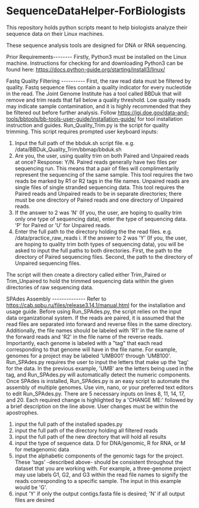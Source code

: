 # SequenceDataHelper-ForBiologists
This repository holds python scripts meant to help biologists analyze their sequence data on their Linux machines.

These sequence analysis tools are designed for DNA or RNA sequencing. 

Prior Requirements--------
Firstly, Python3 must be installed on the Linux machine. Instructions for checking for and downloading Python3 can be found here: https://docs.python-guide.org/starting/install3/linux/ 


Fastq Quality Filtering ----------
  First, the raw read data must be filtered by quality. Fastq sequence files contain a quality indicator for every nucleotide in the read. The Joint Genome Institute has a tool called BBDuk that will remove and trim reads that fall below a quality threshold. Low quality reads may indicate sample contamination, and it is highly recommended that they be filtered out before further analysis. 
Follow https://jgi.doe.gov/data-and-tools/bbtools/bb-tools-user-guide/installation-guide/ for tool installation instruction and guides. 
Run_Quality_Trim.py is the script for quality trimming. This script requires prompted user keyboard inputs:
1. Input the full path of the bbduk.sh script file. e.g. /data/BBDuk_Quality_Trim/bbmap/bbduk.sh
2. Are you, the user, using quality trim on both Paired and Unpaired reads at once? Response: Y/N. Paired reads generally have two files per sequencing run. This means that a pair of files will complimentarily represent the sequencing of the same sample. This tool requires the two reads be marked by R1 or R2 tags in the file names. Unpaired reads are single files of single stranded sequencing data. 
This tool requires the Paired reads and Unpaired reads to be in separate directories; there must be one directory of Paired reads and one directory of Unpaired reads.
3. If the answer to 2 was 'N' (If you, the user, are hoping to quality trim only one type of sequencing data), enter the type of sequencing data. 'P' for Paired or 'U' for Unpaired reads.
4. Enter the full path to the directory holding the the read files. e.g. /data/practice_raw_reads
i. If the answer to 2 was 'Y' (If you, the user, are hoping to quality trim both types of sequencing data), you will be asked to input the full paths to both directories. First, the path to the directory of Paired sequencing files. Second, the path to the directory of Unpaired sequencing files. 

The script will then create a directory called either Trim_Paired or Trim_Unpaired to hold the trimmed sequencing data within the given directories of raw sequencing data. 

SPAdes Assembly --------------
  Refer to https://cab.spbu.ru/files/release3.14.1/manual.html for the installation and usage guide. Before using Run_SPAdes.py, the script relies on the input data organizational system. If the reads are paired, it is assumed that the read files are separated into forward and reverse files in the same directory. Additionally, the file names should be labeled with 'R1' in the file name of the forward reads and 'R2' in the file name of the reverse reads. 
  Importantly, each genome is labeled with a "tag" that each read corresponding to that genome will have in the file name. For example, genomes for a project may be labeled 'UMB001' through 'UMB100'.  Run_SPAdes.py requires the user to input the letters that make up the 'tag' for the data. In the previous example, 'UMB' are the letters being used in the tag, and Run_SPAdes.py will automatically detect the numeric components. 
  Once SPAdes is installed, Run_SPAdes.py is an easy script to automate the assembly of multiple genomes. Use vim, nano, or your preferred text editors to edit Run_SPAdes.py. There are 5 necessary inputs on lines 8, 11, 14, 17, and 20. Each required change is highlighted by a 'CHANGE ME:' followed by a brief description on the line above. User changes must be within the apostrophes. 
  1. input the full path of the installed spades.py
  2. input the full path of the directory holding all filtered reads
  3. input the full path of the new directory that will hold all results
  4. input the type of sequence data. D for DNA/genomic, R for RNA, or M for metagenomic data
  5. input the alphabetic components of the genomic tags for the project. These 'tags' -described above- should be consistent throughout the dataset that you are working with. For example, a three-genome project may use labels G1, G2, and G3 within the read file names to signify the reads corresponding to a specific sample. The input in this example would be 'G'.
  6. input 'Y' if only the output contigs.fasta file is desired; 'N' if all output files are desired
